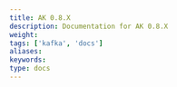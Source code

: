 ```yaml
---
title: AK 0.8.X
description: Documentation for AK 0.8.X
weight: 
tags: ['kafka', 'docs']
aliases: 
keywords: 
type: docs
---
```


